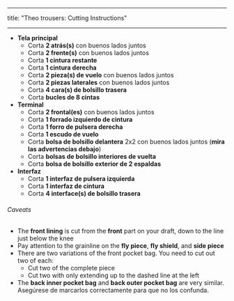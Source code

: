 - - -
title: "Theo trousers: Cutting Instructions"
- - -

- **Tela principal**
  - Corta **2 atrás(s)** con buenos lados juntos
  - Corta **2 frente(s)** con buenos lados juntos
  - Corta **1 cintura restante**
  - Corta **1 cintura derecha**
  - Corta **2 pieza(s) de vuelo** con buenos lados juntos
  - Corta **2 piezas laterales** con buenos lados juntos
  - Corta **4 cara(s) de bolsillo trasera**
  - Corta **bucles de 8 cintas**
- **Terminal**
  - Corta **2 frontal(es)** con buenos lados juntos
  - Corta **1 forrado izquierdo de cintura**
  - Corta **1 forro de pulsera derecha**
  - Corta **1 escudo de vuelo**
  - Corta **bolsa de bolsillo delantera** 2x2 con buenos lados juntos (**mira las advertencias debajo**)
  - Corta **bolsas de bolsillo interiores de vuelta**
  - Corta **bolsa de bolsillo exterior de 2 espaldas**
- **Interfaz**
  - Corta **1 interfaz de pulsera izquierda**
  - Corta **1 interfaz de cintura**
  - Corta **4 interface(s) de bolsillo trasera**

<Warning>

###### Caveats

- The **front lining** is cut from the **front** part on your draft, down to the line just below the knee
- Pay attention to the grainline on the **fly piece**, **fly shield**, and **side piece**
- There are two variations of the front pocket bag. You need to cut out two of each:
  - Cut two of the complete piece
  - Cut two with only extending up to the dashed line at the left
- The **back inner pocket bag** and **back outer pocket bag** are very similar. Asegúrese de marcarlos correctamente para que no los confunda.

</Warning>
